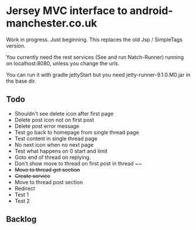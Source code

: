 Jersey MVC interface to android-manchester.co.uk
================================================
 
Work in progress. Just beginning. This replaces the old Jsp / SimpleTags version.

You currently need the rest services (See and run Natch-Runner) running on localhost:8080, unless you change the urls.

You can run it with gradle jettyStart but you need jetty-runner-9.1.0.M0.jar in the base dir.

Todo
-----
* Shouldn't see delete icon after first page
* Delete post icon not on first post
* Delete post error message
* Test go back to homepage from single thread page
* Test content in single thread page
* No next icon when no next page
* Test what happens on 0 start and limit
* Goto end of thread on replying.
* Don't show move to thread on first post in thread
~~
* ~~Move to thread get section~~
* ~~Create service~~
* Move to thread post section
* Redirect
* Test 1
* Test 2

Backlog
-------
